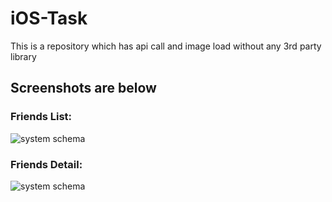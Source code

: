 # iOS-Task
This is a repository which has api call and image load without any 3rd party library

## Screenshots are below
### Friends List:
![system schema](https://raw.githubusercontent.com/TouhidApps/iOS-Task/main/sample/home_page.png)
### Friends Detail:
![system schema](https://raw.githubusercontent.com/TouhidApps/iOS-Task/main/sample/detail_page.png)